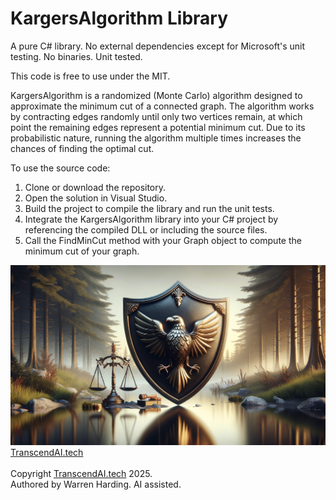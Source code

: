 # KargersAlgorithm Library

A pure C# library. No external dependencies except for Microsoft's unit testing. No binaries. Unit tested.

This code is free to use under the MIT.

KargersAlgorithm is a randomized (Monte Carlo) algorithm designed to approximate the minimum cut of a connected graph. The algorithm works by contracting edges randomly until only two vertices remain, at which point the remaining edges represent a potential minimum cut. Due to its probabilistic nature, running the algorithm multiple times increases the chances of finding the optimal cut.

To use the source code:
1. Clone or download the repository.
2. Open the solution in Visual Studio.
3. Build the project to compile the library and run the unit tests.
4. Integrate the KargersAlgorithm library into your C# project by referencing the compiled DLL or including the source files.
5. Call the FindMinCut method with your Graph object to compute the minimum cut of your graph.

![AI Image](aiimage.jpg)
[TranscendAI.tech](https://TranscendAI.tech)<br>
<br>
Copyright [TranscendAI.tech](https://TranscendAI.tech) 2025.</br>
Authored by Warren Harding. AI assisted.</br>